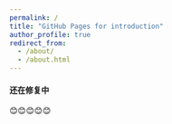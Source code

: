 ```yaml
---
permalink: /
title: "GitHub Pages for introduction"
author_profile: true
redirect_from: 
  - /about/
  - /about.html
---
```

#### 还在修复中
😊😊😊😊😊
